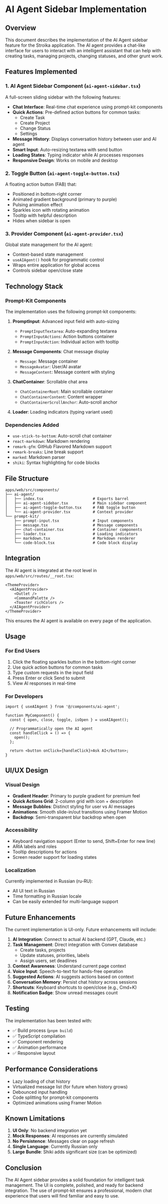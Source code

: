 # AI Agent Sidebar Implementation

## Overview

This document describes the implementation of the AI Agent sidebar feature for the Stroika application. The AI agent provides a chat-like interface for users to interact with an intelligent assistant that can help with creating tasks, managing projects, changing statuses, and other grunt work.

## Features Implemented

### 1. AI Agent Sidebar Component (`ai-agent-sidebar.tsx`)

A full-screen sliding sidebar with the following features:

- **Chat Interface**: Real-time chat experience using prompt-kit components
- **Quick Actions**: Pre-defined action buttons for common tasks:
  - Create Task
  - Create Project
  - Change Status
  - Settings
- **Message History**: Displays conversation history between user and AI agent
- **Smart Input**: Auto-resizing textarea with send button
- **Loading States**: Typing indicator while AI processes responses
- **Responsive Design**: Works on mobile and desktop

### 2. Toggle Button (`ai-agent-toggle-button.tsx`)

A floating action button (FAB) that:

- Positioned in bottom-right corner
- Animated gradient background (primary to purple)
- Pulsing animation effect
- Sparkles icon with rotating animation
- Tooltip with helpful description
- Hides when sidebar is open

### 3. Provider Component (`ai-agent-provider.tsx`)

Global state management for the AI agent:

- Context-based state management
- `useAIAgent()` hook for programmatic control
- Wraps entire application for global access
- Controls sidebar open/close state

## Technology Stack

### Prompt-Kit Components

The implementation uses the following prompt-kit components:

1. **PromptInput**: Advanced input field with auto-sizing
   - `PromptInputTextarea`: Auto-expanding textarea
   - `PromptInputActions`: Action buttons container
   - `PromptInputAction`: Individual action with tooltip

2. **Message Components**: Chat message display
   - `Message`: Message container
   - `MessageAvatar`: User/AI avatar
   - `MessageContent`: Message content with styling

3. **ChatContainer**: Scrollable chat area
   - `ChatContainerRoot`: Main scrollable container
   - `ChatContainerContent`: Content wrapper
   - `ChatContainerScrollAnchor`: Auto-scroll anchor

4. **Loader**: Loading indicators (typing variant used)

### Dependencies Added

- `use-stick-to-bottom`: Auto-scroll chat container
- `react-markdown`: Markdown rendering
- `remark-gfm`: GitHub Flavored Markdown support
- `remark-breaks`: Line break support
- `marked`: Markdown parser
- `shiki`: Syntax highlighting for code blocks

## File Structure

```
apps/web/src/components/
├── ai-agent/
│   ├── index.tsx                      # Exports barrel
│   ├── ai-agent-sidebar.tsx           # Main sidebar component
│   ├── ai-agent-toggle-button.tsx     # FAB toggle button
│   └── ai-agent-provider.tsx          # Context provider
└── prompt-kit/
    ├── prompt-input.tsx               # Input components
    ├── message.tsx                    # Message components
    ├── chat-container.tsx             # Container components
    ├── loader.tsx                     # Loading indicators
    ├── markdown.tsx                   # Markdown renderer
    └── code-block.tsx                 # Code block display
```

## Integration

The AI agent is integrated at the root level in `apps/web/src/routes/__root.tsx`:

```tsx
<ThemeProvider>
  <AIAgentProvider>
    <Outlet />
    <CommandPalette />
    <Toaster richColors />
  </AIAgentProvider>
</ThemeProvider>
```

This ensures the AI agent is available on every page of the application.

## Usage

### For End Users

1. Click the floating sparkles button in the bottom-right corner
2. Use quick action buttons for common tasks
3. Type custom requests in the input field
4. Press Enter or click Send to submit
5. View AI responses in real-time

### For Developers

```tsx
import { useAIAgent } from '@/components/ai-agent';

function MyComponent() {
  const { open, close, toggle, isOpen } = useAIAgent();

  // Programmatically open the AI agent
  const handleClick = () => {
    open();
  };

  return <button onClick={handleClick}>Ask AI</button>;
}
```

## UI/UX Design

### Visual Design

- **Gradient Header**: Primary to purple gradient for premium feel
- **Quick Actions Grid**: 2-column grid with icon + description
- **Message Bubbles**: Distinct styling for user vs AI messages
- **Animations**: Smooth slide-in/out transitions using Framer Motion
- **Backdrop**: Semi-transparent blur backdrop when open

### Accessibility

- Keyboard navigation support (Enter to send, Shift+Enter for new line)
- ARIA labels and roles
- Tooltip descriptions for actions
- Screen reader support for loading states

### Localization

Currently implemented in Russian (ru-RU):
- All UI text in Russian
- Time formatting in Russian locale
- Can be easily extended for multi-language support

## Future Enhancements

The current implementation is UI-only. Future enhancements will include:

1. **AI Integration**: Connect to actual AI backend (GPT, Claude, etc.)
2. **Task Management**: Direct integration with Convex database
   - Create tasks, projects
   - Update statuses, priorities, labels
   - Assign users, set deadlines
3. **Context Awareness**: Understand current page context
4. **Voice Input**: Speech-to-text for hands-free operation
5. **Suggested Actions**: AI suggests actions based on context
6. **Conversation Memory**: Persist chat history across sessions
7. **Shortcuts**: Keyboard shortcuts to open/close (e.g., Cmd+K)
8. **Notification Badge**: Show unread messages count

## Testing

The implementation has been tested with:

- ✅ Build process (`pnpm build`)
- ✅ TypeScript compilation
- ✅ Component rendering
- ✅ Animation performance
- ✅ Responsive layout

## Performance Considerations

- Lazy loading of chat history
- Virtualized message list (for future when history grows)
- Debounced input handling
- Code splitting for prompt-kit components
- Optimized animations using Framer Motion

## Known Limitations

1. **UI Only**: No backend integration yet
2. **Mock Responses**: AI responses are currently simulated
3. **No Persistence**: Messages clear on page refresh
4. **Single Language**: Currently Russian only
5. **Large Bundle**: Shiki adds significant size (can be optimized)

## Conclusion

The AI Agent sidebar provides a solid foundation for intelligent task management. The UI is complete, polished, and ready for backend integration. The use of prompt-kit ensures a professional, modern chat experience that users will find familiar and easy to use.
